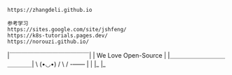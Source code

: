 ```
https://zhangdeli.github.io
```
```
参考学习
https://sites.google.com/site/jshfeng/
https://k8s-tutorials.pages.dev/
https://norouzi.github.io/
```

|￣￣￣￣￣￣￣￣￣￣￣￣￣|
|   We Love Open-Source |
|＿＿＿＿＿＿＿＿＿＿＿＿＿|
        \ (•◡•) / 
        \      / 
          -——
        |    |
        |_   |_
